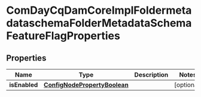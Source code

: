 

# ComDayCqDamCoreImplFoldermetadataschemaFolderMetadataSchemaFeatureFlagProperties

## Properties

Name | Type | Description | Notes
------------ | ------------- | ------------- | -------------
**isEnabled** | [**ConfigNodePropertyBoolean**](ConfigNodePropertyBoolean.md) |  |  [optional]




